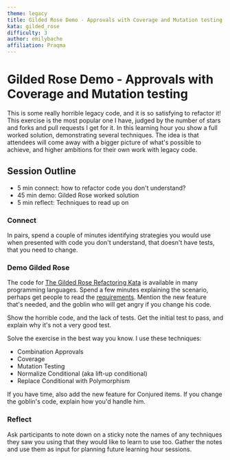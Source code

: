 ```yaml
---
theme: legacy
title: Gilded Rose Demo - Approvals with Coverage and Mutation testing
kata: gilded_rose
difficulty: 3
author: emilybache
affiliation: Praqma
---
```


# Gilded Rose Demo - Approvals with Coverage and Mutation testing

This is some really horrible legacy code, and it is so satisfying to refactor it! This exercise is the most popular one I have, judged by the number of stars and forks and pull requests I get for it. In this learning hour you show a full worked solution, demonstrating several techniques. The idea is that attendees will come away with a bigger picture of what's possible to achieve, and higher ambitions for their own work with legacy code.

## Session Outline
 
* 5 min connect: how to refactor code you don't understand?  
* 45 min demo: Gilded Rose worked solution
* 5 min reflect: Techniques to read up on

### Connect
In pairs, spend a couple of minutes identifying strategies you would use when presented with code you don't understand, that doesn't have tests, that you need to change.

### Demo Gilded Rose
The code for [The Gilded Rose Refactoring Kata](https://github.com/emilybache/GildedRose-Refactoring-Kata) is available in many programming languages. Spend a few minutes explaining the scenario, perhaps get people to read the [requirements](https://github.com/emilybache/GildedRose-Refactoring-Kata/blob/master/GildedRoseRequirements.txt). Mention the new feature that's needed, and the goblin who will get angry if you change his code. 

Show the horrible code, and the lack of tests. Get the initial test to pass, and explain why it's not a very good test. 

Solve the exercise in the best way you know. I use these techniques:

- Combination Approvals
- Coverage
- Mutation Testing
- Normalize Conditional (aka lift-up conditional)
- Replace Conditional with Polymorphism

If you have time, also add the new feature for Conjured items. If you change the goblin's code, explain how you'd handle him.

### Reflect
Ask participants to note down on a sticky note the names of any techniques they saw you using that they would like to learn to use too. Gather the notes and use them as input for planning future learning hour sessions.
